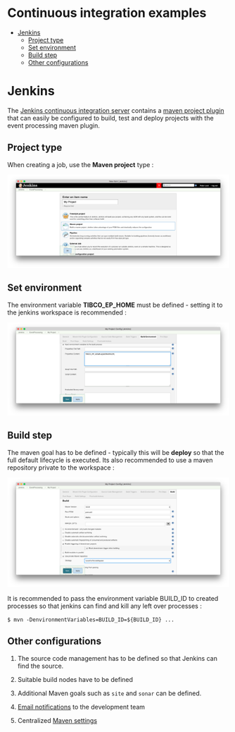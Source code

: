 # Continuous integration examples

* [Jenkins](#jenkins)
    * [Project type](#project-type)
    * [Set environment](#set-environment)
    * [Build step](#build-step)
    * [Other configurations](#other-configurations)

<a name="jenkins"></a>

# Jenkins

The [Jenkins continuous integration server](https://jenkins-ci.org/) contains
a [maven project plugin](https://wiki.jenkins-ci.org/display/JENKINS/Maven+Project+Plugin)
that can easily be configured to build, test and deploy
projects with the event processing maven plugin.

<a name="project-type"></a>

## Project type

  When creating a job, use the **Maven project** type :

![Jenkins new project](images/jenkins-new-project.png)

<a name="set-environment"></a>

## Set environment

The environment variable **TIBCO_EP_HOME** must be defined - setting it to the 
jenkins workspace is recommended :

![Jenkins environment](images/jenkins-env.png)

<a name="build-step"></a>

## Build step

The maven goal has to be defined - typically this will be **deploy** so that
the full default lifecycle is executed.  Its also recommended to use a 
maven repository private to the workspace :

![Jenkins build](images/jenkins-build.png)

It is recommended to pass the environment variable BUILD_ID to created processes
so that jenkins can find and kill any left over processes :

``` shell
$ mvn -DenvironmentVariables=BUILD_ID=${BUILD_ID} ...
```

<a name="other-configurations"></a>

## Other configurations

1. The source code management has to be defined so that Jenkins
can find the source.

2. Suitable build nodes have to be defined

3. Additional Maven goals such as `site` and `sonar` can be defined.

4. [Email notifications](https://wiki.jenkins-ci.org/display/JENKINS/Email-ext+plugin) 
to the development team

5. Centralized [Maven settings](https://wiki.jenkins-ci.org/display/JENKINS/Config+File+Provider+Plugin)
